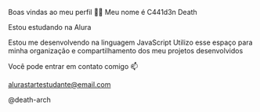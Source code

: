 Boas vindas ao meu perfil 💙💙
Meu nome é C441d3n Death 

Estou estudando na Alura

Estou me desenvolvendo na linguagem JavaScript Utilizo esse espaço para minha organização e compartilhamento dos meu projetos desenvolvidos

Você pode entrar em contato comigo 📫

alurastartestudante@email.com

@death-arch
